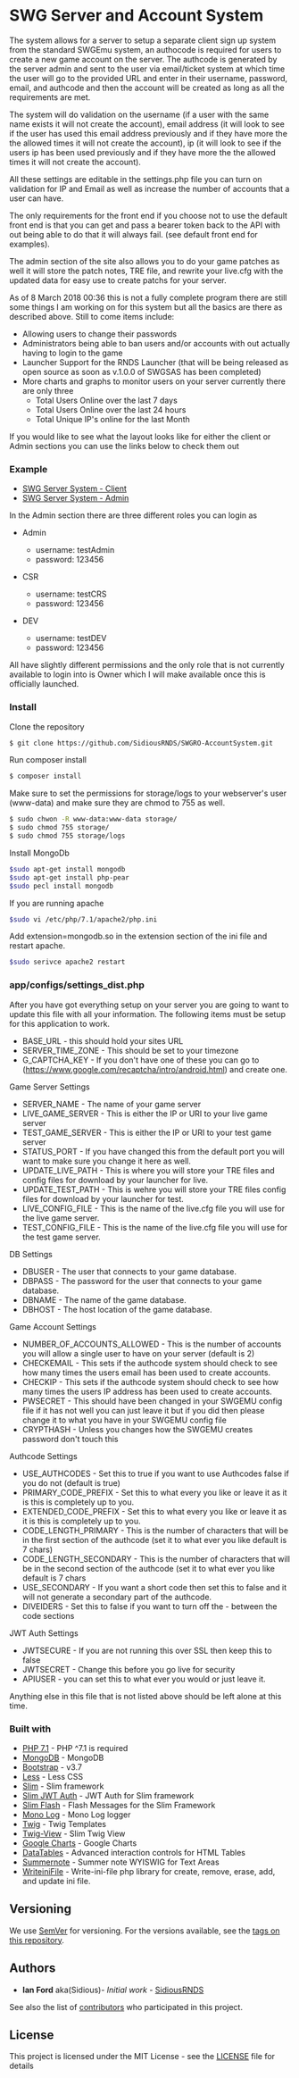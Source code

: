 # SWG Server and Account System

The system allows for a server to setup a separate client sign up system from the standard SWGEmu system, an authocode is required for users to create a
new game account on the server. The authcode is generated by the server admin and sent to the user via email/ticket system at which time the user will go
to the provided URL and enter in their username, password, email, and authcode and then the account will be created as long as all the requirements are met.

The system will do validation on the username (if a user with the same name exists it will not create the account), email address (it will look to see if the user has used this email address previously and if they have more the the allowed times it will not create the account), ip (it will look to see if the users
ip has been used previously and if they have more the the allowed times it will not create the account).

All these settings are editable in the settings.php file you can turn on validation for IP and Email as well as increase the number of accounts that a user can have.

The only requirements for the front end if you choose not to use the default front end is that you can get and pass a bearer token back to the API with out being able to do that it will always fail. (see default front end for examples).

The admin section of the site also allows you to do your game patches as well it will store the patch notes, TRE file, and rewrite your live.cfg with the updated data for easy use to create patchs for your server.

As of 8 March 2018 00:36 this is not a fully complete program  there are still some things I am working on for this system but all the basics are there as described above.
Still to come items include:
* Allowing users to change their passwords
* Administrators being able to ban users and/or accounts with out actually having to login to the game
* Launcher Support for the RNDS Launcher (that will be being released as open source as soon as v.1.0.0 of SWGSAS has been completed)
* More charts and graphs to monitor users on your server currently there are only three
    * Total Users Online over the last 7 days
    * Total Users Online over the last 24 hours
    * Total Unique IP's online for the last Month

If you would like to see what the layout looks like for either the client or Admin sections you can use the links below to check them out
### Example
* [SWG Server System - Client](http://swguser.rnds.io)
* [SWG Server System - Admin](http://swguser.rnds.io/admin)

In the Admin section there are three different roles you can login as
* Admin
    * username: testAdmin    
    * password: 123456
    
* CSR
    * username: testCRS
    * password: 123456
   
* DEV
    * username: testDEV
    * password: 123456
    
All have slightly different permissions and the only role that is not currently available to login into is Owner which I will make available once this is officially launched.

### Install
Clone the repository
``` bash
$ git clone https://github.com/SidiousRNDS/SWGRO-AccountSystem.git
```
Run composer install
``` bash
$ composer install
```
Make sure to set the permissions for storage/logs to your webserver's user (www-data) and make sure they are chmod to 755 as well.
``` bash
$ sudo chwon -R www-data:www-data storage/
$ sudo chmod 755 storage/
$ sudo chmod 755 storage/logs
```

Install MongoDb
``` bash
$sudo apt-get install mongodb
$sudo apt-get install php-pear
$sudo pecl install mongodb
```

If you are running apache
``` bash
$sudo vi /etc/php/7.1/apache2/php.ini
```
Add extension=mongodb.so in the extension section of the ini file and restart apache.

``` bash
$sudo serivce apache2 restart
```
### app/configs/settings_dist.php
After you have got everything setup on your server you are going to want to update this file with all your information.
The following items must be setup for this application to work.

* BASE_URL - this should hold your sites URL
* SERVER_TIME_ZONE - This should be set to your timezone
* G_CAPTCHA_KEY - If you don't have one of these you can go to (https://www.google.com/recaptcha/intro/android.html) and create one.

Game Server Settings
* SERVER_NAME - The name of your game server
* LIVE_GAME_SERVER - This is either the IP or URI to your live game server
* TEST_GAME_SERVER - This is either the IP or URI to your test game server
* STATUS_PORT - If you have changed this from the default port you will want to make sure you change it here as well.
* UPDATE_LIVE_PATH - This is where you will store your TRE files and config files for download by your launcher for live.
* UPDATE_TEST_PATH - This is wehre you will store your TRE files config files for download by your launcher for test.
* LIVE_CONFIG_FILE - This is the name of the live.cfg file you will use for the live game server.
* TEST_CONFIG_FILE - This is the name of the live.cfg file you will use for the test game server.

DB Settings
* DBUSER - The user that connects to your game database.
* DBPASS - The password for the user that connects to your game database.
* DBNAME - The name of the game database.
* DBHOST - The host location of the game database.

Game Account Settings
* NUMBER_OF_ACCOUNTS_ALLOWED - This is the number of accounts you will allow a single user to have on your server (default is 2)
* CHECKEMAIL - This sets if the authcode system should check to see how many times the users email has been used to create accounts.
* CHECKIP - This sets if the authcode system should check to see how many times the users IP address has been used to create accounts.
* PWSECRET - This should have been changed in your SWGEMU config file if it has not well you can just leave it but if you did then please change it to what you have in your SWGEMU config file
* CRYPTHASH - Unless you changes how the SWGEMU creates password don't touch this

Authcode Settings
* USE_AUTHCODES - Set this to true if you want to use Authcodes false if you do not (default is true)
* PRIMARY_CODE_PREFIX - Set this to what every you like or leave it as it is this is completely up to you.
* EXTENDED_CODE_PREFIX - Set this to what every you like or leave it as it is this is completely up to you.
* CODE_LENGTH_PRIMARY - This is the number of characters that will be in the first section of the authcode (set it to what ever you like default is 7 chars)
* CODE_LENGTH_SECONDARY  - This is the number of characters that will be in the second section of the authcode (set it to what ever you like default is 7 chars
* USE_SECONDARY - If you want a short code then set this to false and it will not generate a secondary part of the authcode.
* DIVEIDERS - Set this to false if you want to turn off the - between the code sections 

JWT Auth Settings
* JWTSECURE - If you are not running this over SSL then keep this to false
* JWTSECRET - Change this before you go live for security
* APIUSER - you can set this to what ever you would or just leave it.

Anything else in this file that is not listed above should be left alone at this time.

### Built with
* [PHP 7.1](http://php.net) - PHP ^7.1 is required
* [MongoDB](https://www.mongodb.com/) - MongoDB
* [Bootstrap](https://getbootstrap.com/) - v3.7
* [Less](http://lesscss.org/) - Less CSS
* [Slim](https://www.slimframework.com/) - Slim framework
* [Slim JWT Auth](https://github.com/tuupola/slim-jwt-auth) - JWT Auth for Slim framework
* [Slim Flash](https://github.com/slimphp/Slim-Flash) - Flash Messages for the Slim Framework
* [Mono Log](https://github.com/Seldaek/monolog) - Mono Log logger
* [Twig](https://twig.symfony.com) - Twig Templates
* [Twig-View](https://github.com/slimphp/Twig-View) - Slim Twig View
* [Google Charts](https://developers.google.com/chart/) - Google Charts
* [DataTables](https://datatables.net) - Advanced interaction controls for HTML Tables
* [Summernote](https://summernote.org/) - Summer note WYISWIG for Text Areas
* [WriteiniFile](https://github.com/Magicalex/WriteiniFile) - Write-ini-file php library for create, remove, erase, add, and update ini file.

## Versioning

We use [SemVer](http://semver.org/) for versioning. For the versions available, see the [tags on this repository](https://github.com/SidiousRNDS/SWGRO-AccountSystem/tags).

## Authors

* **Ian Ford** aka(Sidious)- *Initial work* - [SidiousRNDS](https://github.com/SidiousRNDS)

See also the list of [contributors](https://github.com/SidiousRNDS/SWGRO-AccountSystem/contributors) who participated in this project.

## License

This project is licensed under the MIT License - see the [LICENSE](LICENSE) file for details
